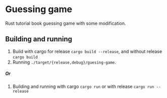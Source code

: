 # Guessing game
Rust tutorial book guessing game with some modification.
## Building and running
1. Build with cargo for release `cargo build --release`, and without release `cargo build`
2. Running `./target/{release,debug}/guesing-game`.
##### Or
1. Building and running with cargo `cargo run` or with release `cargo run --release`
